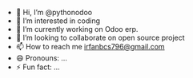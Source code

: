 - 👋 Hi, I’m @pythonodoo
- 👀 I’m interested in coding
- 🌱 I’m currently working on Odoo erp.
- 💞️ I’m looking to collaborate on open source project
- 📫 How to reach me irfanbcs796@gmail.com
- 😄 Pronouns: ...
- ⚡ Fun fact: ...

<!---
pythonodoo/pythonodoo is a ✨ special ✨ repository because its `README.md` (this file) appears on your GitHub profile.
You can click the Preview link to take a look at your changes.
--->
